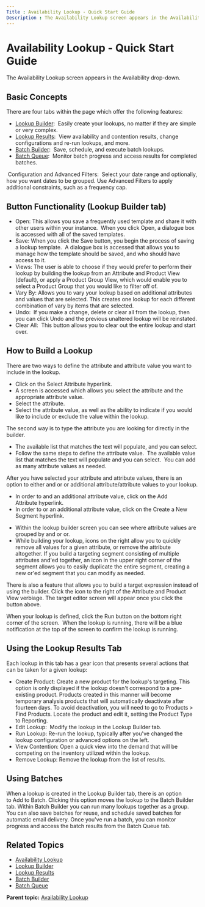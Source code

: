 ```yaml
---
Title : Availability Lookup - Quick Start Guide
Description : The Availability Lookup screen appears in the Availability drop-down.
---
```



# Availability Lookup - Quick Start Guide



The Availability Lookup screen appears in the Availability drop-down.



## Basic Concepts

There are four tabs within the page which offer the following features:

- <a href="lookup-builder.html" class="xref">Lookup Builder</a>:  Easily
  create your lookups, no matter if they are simple or very complex.
- <a href="lookup-results.html" class="xref">Lookup Results</a>:  View
  availability and contention results, change configurations and re-run
  lookups, and more.
- <a href="batch-builder.html" class="xref">Batch Builder</a>:  Save,
  schedule, and execute batch lookups.
- <a href="batch-queue.html" class="xref">Batch Queue</a>:  Monitor
  batch progress and access results for completed batches.

 Configuration and Advanced Filters:  Select your date range and
optionally, how you want dates to be grouped. Use Advanced Filters to
apply additional constraints, such as a frequency cap.





## Button Functionality (Lookup Builder tab)

- Open: This allows you save a frequently used template and share it
  with other users within your instance.  When you click Open, a
  dialogue box is accessed with all of the saved templates.
- Save: When you click the Save
  button, you begin the process of saving a lookup template.  A dialogue
  box is accessed that allows you to manage how the template should be
  saved, and who should have access to it. 
- Views: The user is able to choose if they would prefer to perform
  their lookup by building the lookup from an Attribute and Product View
  (default), or apply a Product Group View, which would enable you to
  select a Product Group that you would like to filter off of. 
- Vary By: Allows you to vary your lookup based on additional attributes
  and values that are selected. This creates one lookup for each
  different combination of vary by items that are selected.
- Undo:  If you make a change, delete or clear all from the lookup, then
  you can click Undo and the previous
  unaltered lookup will be reinstated.
- Clear All:  This button allows you to clear out the entire lookup and
  start over.





## How to Build a Lookup

There are two ways to define the attribute and attribute value you want
to include in the lookup. 

- Click on the
  Select Attribute hyperlink.
- A screen is accessed which allows you select the attribute and the
  appropriate attribute value.
- Select the attribute.
- Select the attribute value, as well as the ability to indicate if you
  would like to include or exclude the
  value within the lookup.

The second way is to type the attribute you are looking for directly in
the builder. 

- The available list that matches the text will populate, and you can
  select.
- Follow the same steps to define the attribute value.  The available
  value list that matches the text will populate and you can select. 
  You can add as many attribute values as needed.

After you have selected your attribute and attribute values, there is an
option to either and or or additional
attribute/attribute values to your lookup.

- In order to and an additional attribute value, click on the Add
  Attribute hyperlink.
- In order to or an additional attribute value, click on the Create a
  New Segment hyperlink.

<!-- -->

- Within the lookup builder screen you can see where attribute values
  are grouped by and or or.
- While building your lookup, icons on the right allow you to quickly
  remove all values for a given attribute, or remove the attribute
  altogether. If you build a targeting segment consisting of multiple
  attributes and'ed together, an icon in the upper right corner of the
  segment allows you to easily duplicate the entire segment, creating a
  new or'ed segment that you can modify as needed. 

There is also a feature that allows you to build a target expression
instead of using the builder. Click the icon to the right of the
Attribute and Product View verbiage. The target editor screen will
appear once you click the button above.

When your lookup is defined, click
the Run button on the bottom right
corner of the screen.  When the lookup is running, there will be a blue
notification at the top of the screen to confirm the lookup is running.





## Using the Lookup Results Tab

Each lookup in this tab has a gear icon that presents several actions
that can be taken for a given lookup:

- Create Product: Create a new product for the lookup's targeting. This
  option is only displayed if the lookup doesn't correspond to a
  pre-existing product. Products created in this manner will become
  temporary analysis products that will automatically deactivate after
  fourteen days. To avoid deactivation, you will need to go to
  Products
   \>  Find
  Products. Locate the product and edit it, setting the
  Product Type to Reporting.
- Edit Lookup:  Modify the lookup in the Lookup Builder tab.
- Run Lookup: Re-run the lookup, typically after you've changed the
  lookup configuration or advanced options on the left.
- View Contention: Open a quick view into the demand that will be
  competing on the inventory utilized within the lookup.
- Remove Lookup: Remove the lookup from the list of results.





## Using Batches

When a lookup is created in the Lookup Builder tab, there is an option
to Add to Batch. Clicking this option moves the lookup to the
Batch Builder tab. Within Batch
Builder you can run many lookups together as a group. You can also save
batches for reuse, and schedule saved batches for automatic email
delivery. Once you've run a batch, you can monitor progress and access
the batch results from the Batch Queue tab.





## Related Topics



- <a href="availability-lookup.html" class="xref">Availability Lookup</a>
- <a href="lookup-builder.html" class="xref">Lookup Builder</a>
- <a href="lookup-results.html" class="xref">Lookup Results</a>
- <a href="batch-builder.html" class="xref">Batch Builder</a>
- <a href="batch-queue.html" class="xref">Batch Queue</a>







<div class="familylinks">

<div class="parentlink">

**Parent topic:**
<a href="../topics/availability-lookup.html" class="link">Availability
Lookup</a>







